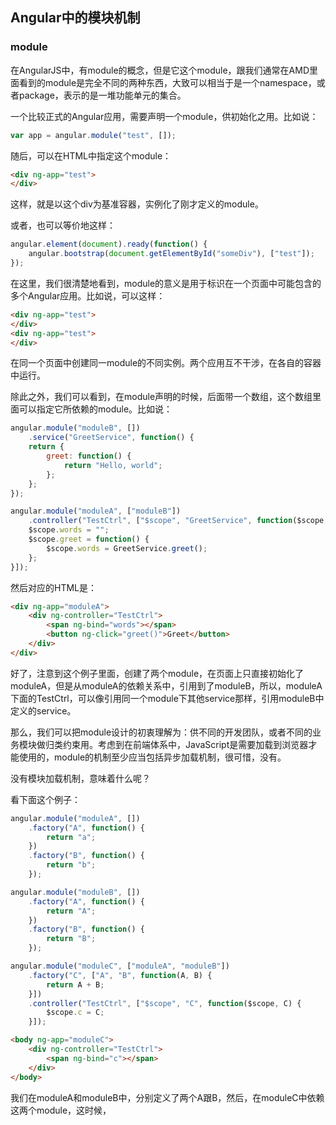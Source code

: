 ## Angular中的模块机制

### module

在AngularJS中，有module的概念，但是它这个module，跟我们通常在AMD里面看到的module是完全不同的两种东西，大致可以相当于是一个namespace，或者package，表示的是一堆功能单元的集合。

一个比较正式的Angular应用，需要声明一个module，供初始化之用。比如说：

```JavaScript
var app = angular.module("test", []);
```

随后，可以在HTML中指定这个module：

```HTML
<div ng-app="test">
</div>
```

这样，就是以这个div为基准容器，实例化了刚才定义的module。

或者，也可以等价地这样：

```JavaScript
angular.element(document).ready(function() {
    angular.bootstrap(document.getElementById("someDiv"), ["test"]);
});
```

在这里，我们很清楚地看到，module的意义是用于标识在一个页面中可能包含的多个Angular应用。比如说，可以这样：

```HTML
<div ng-app="test">
</div>
<div ng-app="test">
</div>
```

在同一个页面中创建同一module的不同实例。两个应用互不干涉，在各自的容器中运行。

除此之外，我们可以看到，在module声明的时候，后面带一个数组，这个数组里面可以指定它所依赖的module。比如说：

```JavaScript
angular.module("moduleB", [])
    .service("GreetService", function() {
    return {
        greet: function() {
            return "Hello, world";
        };
    };
});

angular.module("moduleA", ["moduleB"])
    .controller("TestCtrl", ["$scope", "GreetService", function($scope, GreetService) {
    $scope.words = "";
    $scope.greet = function() {
        $scope.words = GreetService.greet();
    };
}]);
```

然后对应的HTML是：

```HTML
<div ng-app="moduleA">
    <div ng-controller="TestCtrl">
        <span ng-bind="words"></span>
        <button ng-click="greet()">Greet</button>
    </div>
</div>
```

好了，注意到这个例子里面，创建了两个module，在页面上只直接初始化了moduleA，但是从moduleA的依赖关系中，引用到了moduleB，所以，moduleA下面的TestCtrl，可以像引用同一个module下其他service那样，引用moduleB中定义的service。



那么，我们可以把module设计的初衷理解为：供不同的开发团队，或者不同的业务模块做归类约束用。考虑到在前端体系中，JavaScript是需要加载到浏览器才能使用的，module的机制至少应当包括异步加载机制，很可惜，没有。

没有模块加载机制，意味着什么呢？

看下面这个例子：

```JavaScript
angular.module("moduleA", [])
    .factory("A", function() {
        return "a";
    })
    .factory("B", function() {
        return "b";
    });

angular.module("moduleB", [])
    .factory("A", function() {
        return "A";
    })
    .factory("B", function() {
        return "B";
    });

angular.module("moduleC", ["moduleA", "moduleB"])
    .factory("C", ["A", "B", function(A, B) {
        return A + B;
    }])
    .controller("TestCtrl", ["$scope", "C", function($scope, C) {
        $scope.c = C;
    }]);
```

```HTML
<body ng-app="moduleC">
	<div ng-controller="TestCtrl">
		<span ng-bind="c"></span>
	</div>
</body>
```

我们在moduleA和moduleB中，分别定义了两个A跟B，然后，在moduleC中依赖这两个module，这时候，